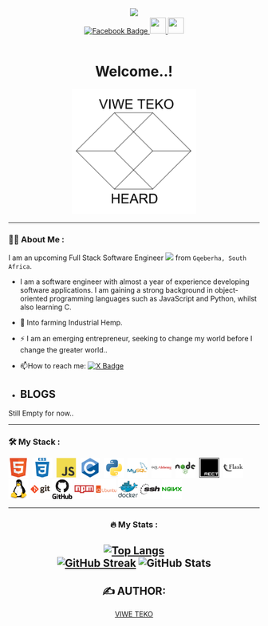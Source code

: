 <div id="header" align="center">
  <img src="https://media.giphy.com/media/jdPMeyv9rn0hZHh8n9/giphy.gif" width="200"/>
<div id="badges">
  <a href="https://www.facebook.com/ViweTeko">
    <img src="https://img.shields.io/badge/Facebook-1877F2?style=for-the-badge&logo=facebook&logoColor=white" alt="Facebook Badge"/>
  </a>
  <a href="https://www.x.com/viwe_teko">
    <img src="https://raw.githubusercontent.com/danielcranney/readme-generator/main/public/icons/socials/twitter.svg" width="32" height="32"/>
  </a>
  <a href="https://instagram.com/viwe.teko">
    <img src="https://raw.githubusercontent.com/danielcranney/readme-generator/main/public/icons/socials/instagram.svg" width="32" height="32"/>
  </a>
</div>
<img src="https://komarev.com/ghpvc/?username=ViweTeko&style=flat-square&color=blue" alt=""/>
<h1>
  Welcome..!
</h1>
</div>
<div align="center">
  <img src="https://github.com/ViweTeko/ViweTeko/blob/main/IMG_20211125_050830.png" width="250" height="250"/>
</div>

----

### :man_technologist: About Me :
I am an upcoming Full Stack Software Engineer <img src="https://media.giphy.com/media/WUlplcMpOCEmTGBtBW/giphy.gif" width="30"> from `Gqeberha, South Africa`.
- I am a software engineer with almost a year of experience developing software applications. I am gaining a strong background in object-oriented programming languages such as JavaScript and Python, whilst also learning C.

- :seedling:  Into farming Industrial Hemp.

- :zap: I am an emerging entrepreneur, seeking to change my world before I change the greater world..

- :mailbox:How to reach me: [![X Badge](https://img.shields.io/twitter/follow/:viwe_teko)](https://www.x.com/viwe_teko)

- ## BLOGS
Still Empty for now..

---

### :hammer_and_wrench: My Stack :
<div>
  <img src="https://github.com/devicons/devicon/blob/master/icons/html5/html5-original.svg" title="HTML5" alt="HTML" width="40" height="40"/>&nbsp;
  <img src="https://github.com/devicons/devicon/blob/master/icons/css3/css3-plain-wordmark.svg"  title="CSS3" alt="CSS" width="40" height="40"/>&nbsp;
  <img src="https://github.com/devicons/devicon/blob/master/icons/javascript/javascript-original.svg" title="JavaScript" alt="JavaScript" width="40" height="40"/>&nbsp;
  <img src="https://github.com/devicons/devicon/blob/master/icons/c/c-original.svg" title="C" alt="C" width="40" height="40"/>&nbsp;
  <img src="https://github.com/devicons/devicon/blob/master/icons/python/python-original.svg" title="Python" alt="Python" width="40" height="40"/>&nbsp;
  <img src="https://github.com/devicons/devicon/blob/master/icons/mysql/mysql-original-wordmark.svg" title="MySQL"  alt="MySQL" width="40" height="40"/>&nbsp;
  <img src="https://github.com/devicons/devicon/blob/master/icons/sqlalchemy/sqlalchemy-original-wordmark.svg" title="SqlAlchemy"  alt="SqlAlchemy" width="40" height="40"/>&nbsp;
  <img src="https://github.com/devicons/devicon/blob/master/icons/nodejs/nodejs-original-wordmark.svg" title="NodeJS" alt="NodeJS" width="40" height="40"/>&nbsp;
  <img src="https://github.com/devicons/devicon/blob/master/icons/rect/rect-original.svg" title="ReactJS" alt="ReactJS" width="40" height="40"/>&nbsp;
  <img src="https://github.com/devicons/devicon/blob/master/icons/flask/flask-original-wordmark.svg" title="Flask" alt="Flask" width="40" height="40"/>&nbsp;
  <img src="https://github.com/devicons/devicon/blob/master/icons/linux/linux-original.svg" title="Linux" **alt="Linux" width="40" height="40"/>
  <img src="https://github.com/devicons/devicon/blob/master/icons/git/git-original-wordmark.svg" title="Git" **alt="git" width="40" height="40"/>
  <img src="https://github.com/devicons/devicon/blob/master/icons/github/github-original-wordmark.svg" title="GitHub" **alt="GitHub" width="40" height="40"/>
  <img src="https://github.com/devicons/devicon/blob/master/icons/npm/npm-original-wordmark.svg" title="npm" **alt="npm" width="40" height="40"/>
  <img src="https://github.com/devicons/devicon/blob/master/icons/ubuntu/ubuntu-plain-wordmark.svg" title="ubuntu" **alt="ubuntu" width="40" height="40"/>
  <img src="https://github.com/devicons/devicon/blob/master/icons/docker/docker-original-wordmark.svg" title="Docker" **alt="Docker" width="40" height="40"/>
  <img src="https://github.com/devicons/devicon/blob/master/icons/ssh/ssh-original-wordmark.svg" title="SSH" **alt="SSH" width="40" height="40"/>
  <img src="https://github.com/devicons/devicon/blob/master/icons/nginx/nginx-original.svg" title="Nginx" **alt="Nginx" width="40" height="40"/>
<div id="header" align="center">

----

### :fire: My Stats :
[![Top Langs](https://github-readme-stats.vercel.app/api/top-langs/?username=ViweTeko&layout=pie&theme=transparent)](https://github.com/anuraghazra/github-readme-stats)\
[![GitHub Streak](http://github-readme-streak-stats.herokuapp.com?user=ViweTeko&theme=rising-sun)](https://git.io/streak-stats)
![GitHub Stats](https://github-readme-stats.vercel.app/api?username=ViweTeko&theme=transparent&show_icons=true&rank_icon=percentile)
----
## :writing_hand: AUTHOR:
[VIWE TEKO](https://github.com/ViweTeko)
